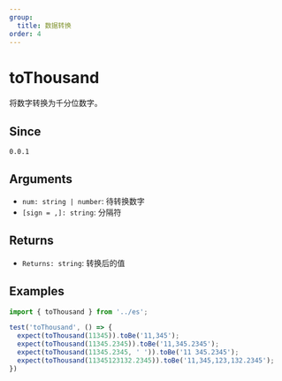 ```yaml
---
group:
  title: 数据转换
order: 4
---
```


# toThousand

将数字转换为千分位数字。

## Since

`0.0.1`

## Arguments

- `num: string | number`: 待转换数字
- `[sign = ,]: string`: 分隔符

## Returns

- `Returns: string`: 转换后的值

## Examples

```js
import { toThousand } from '../es';

test('toThousand', () => {
  expect(toThousand(11345)).toBe('11,345');
  expect(toThousand(11345.2345)).toBe('11,345.2345');
  expect(toThousand(11345.2345, ' ')).toBe('11 345.2345');
  expect(toThousand(11345123132.2345)).toBe('11,345,123,132.2345');
})
```
